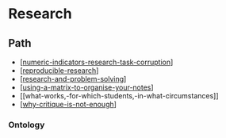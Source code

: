 # Research 

## Path

- [[numeric-indicators-research-task-corruption]]
- [[reproducible-research]]
- [[research-and-problem-solving]]
- [[using-a-matrix-to-organise-your-notes]]
- [[what-works,-for-which-students,-in-what-circumstances]]
- [[why-critique-is-not-enough]]

### Ontology



[//begin]: # "Autogenerated link references for markdown compatibility"
[numeric-indicators-research-task-corruption]: Research/numeric-indicators-research-task-corruption "Numeric indicators, research, task corruption"
[reproducible-research]: Research/reproducible-research "Reproducible Research"
[research-and-problem-solving]: Research/research-and-problem-solving "Research and problem solving"
[using-a-matrix-to-organise-your-notes]: Research/using-a-matrix-to-organise-your-notes "Using a matrix to organise your notes"
[why-critique-is-not-enough]: Research/why-critique-is-not-enough "Why critique is not enough"
[//end]: # "Autogenerated link references"